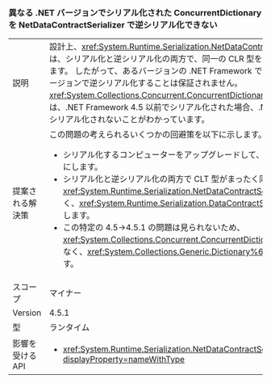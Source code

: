 ### <a name="netdatacontractserializer-fails-to-deserialize-a-concurrentdictionary-serialized-with-a-different-net-version"></a>異なる .NET バージョンでシリアル化された ConcurrentDictionary を NetDataContractSerializer で逆シリアル化できない

|   |   |
|---|---|
|説明|設計上、<xref:System.Runtime.Serialization.NetDataContractSerializer?displayProperty=name> は、シリアル化と逆シリアル化の両方で、同一の CLR 型を共有する結果になる場合にのみ使用できます。 したがって、あるバージョンの .NET Framework でシリアル化されたオブジェクトを別のバージョンで逆シリアル化することは保証されません。<xref:System.Collections.Concurrent.ConcurrentDictionary%602?displayProperty=name>  型は、.NET Framework 4.5 以前でシリアル化された場合、.NET Framework 4.5.1 以降では正しく逆シリアル化されないことがわかっています。|
|提案される解決策|この問題の考えられるいくつかの回避策を以下に示します。<ul><li>シリアル化するコンピューターをアップグレードして、.NET Framework 4.5.1 も使用するようにします。</li><li>シリアル化と逆シリアル化の両方で CLT 型がまったく同じになることが想定されない場合は、<xref:System.Runtime.Serialization.NetDataContractSerializer?displayProperty=name> ではなく、<xref:System.Runtime.Serialization.DataContractSerializer?displayProperty=name> を使用します。</li><li>この特定の 4.5-&gt;4.5.1 の問題は見られないため、<xref:System.Collections.Concurrent.ConcurrentDictionary%602?displayProperty=name> ではなく、<xref:System.Collections.Generic.Dictionary%602?displayProperty=name> を使用します。</li></ul>|
|スコープ|マイナー|
|Version|4.5.1|
|型|ランタイム|
|影響を受ける API|<ul><li><xref:System.Runtime.Serialization.NetDataContractSerializer.Deserialize(System.IO.Stream)?displayProperty=nameWithType></li></ul>|

